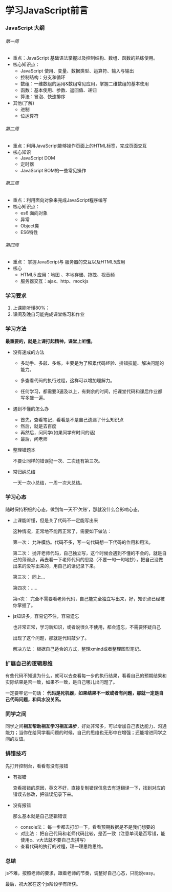 # 学习JavaScript前言

### JavaScript 大纲

###### 第一周

- 重点：JavaScript 基础语法掌握以及控制结构、数组、函数的熟练使用。
- 核心知识点：
  - JavaScript 使用、变量、数据类型、运算符、输入与输出
  - 控制结构：分支和循环
  - 数组：一维数组的运用&数组常见应用，掌握二维数组的基本使用
  - 函数：基本使用、参数、返回值、递归
  - 算法：冒泡、快速排序
- 其他(了解)
  - 进制
  - 位运算符

###### 第二周

- 重点：利用JavaScript能够操作页面上的HTML标签，完成页面交互
- 核心知识
  - JavaScript DOM
  - 定时器
  - JavaScript BOM的一些常见操作

###### 第三周

- 重点：利用面向对象来完成JavaScript程序编写
- 核心知识点：
  - es6 面向对象
  - 异常
  - Object类
  - ES6特性

###### 第四周

- 重点： 掌握JavaScript与 服务器的交互以及HTML5应用
- 核心
  - HTML5 应用：地图 、本地存储、拖拽、视音频
  - 服务器交互：ajax、http、mockjs





### 学习要求

1. 上课能听懂80%；         
2. 课间及晚自习能完成课堂练习和作业



### 学习方法

**最重要的，就是上课打起精神，课堂上听懂。**

- 没有速成的方法

  - 多动手、多敲、多练，主要是为了积累代码经验、排错技能、解决问题的能力。

  - 多查看代码的执行过程，这样可以增加理解力。

  - 任何学习，都需要3遍及以上，有剩余的时间，把课堂代码和课后作业都写多敲一遍。

- 遇到不懂的怎么办

  - 首先，查看笔记，看看是不是自己遗漏了什么知识点
  - 然后，就是去百度
  - 再然后，问同学(如果同学有时间的话)
  - 最后，问老师

- 整理错题本

  不要让同样的错误犯一次、二次还有第三次。

- 常归纳总结

  一天一次小总结，一周一次大总结。



### 学习心态

随时保持积极的心态，做到每一天不‘欠账’，那就没什么会影响心态。

- 上课能听懂，但是关了代码不一定能写出来 

  这种情况，正常地不能再正常了，需要如下做法：

  第一次： 允许模仿。代码不多，写一句代码想一下代码的作用和用法。

  第二次： 抛开老师代码，自己独立写，这个时候会遇到不懂的不会的，就是自己的薄弱点，再去看一下老师代码的思路（不要一句一句地抄），把自己没做出来的没写出来的，用自己的话记录下来。

  第三次：  同上...

  第四次：.....

  第n次：  完全不需要看老师代码，自己能完全独立写出来，好，知识点已经被你掌握了。

- js知识多，容易记不住，容易遗忘

  也非常正常，学习新知识，或者说很久不使用，都会遗忘，不需要怀疑自己

  出现了这个问题，那就是代码敲少了。

  解决方法： 根据自己适合的方式，整理xmind或者整理图形笔记。



### 扩展自己的逻辑思维

有些代码不知道为什么，就可以去查看每一步的执行结果，看看自己的预期结果和实际结果是否一致，如果不一致，是自己哪儿出问题了。

一定要牢记一句话： **代码是死机器，如果结果不一致或者有问题，那就一定是自己代码问题，和风水没关系。**



### 同学之间

同学之间**相互帮助相互学习相互进步**，好处非常多，可以增加自己表达能力、沟通能力；当你在给同学看问题的时候，自己的思维也无形中在增强；还能增进同学之间的友谊。



### 排错技巧

先打开控制台，看看有没有报错

- 有报错

  查看报错的原因，英文不好，直接复制错误信息去有道翻译一下，找到对应的错误去修改，把错误纪录下来。

- 没有报错

  那么基本就是自己逻辑错误

  - console法： 每一步都去打印一下，看看预期数据是不是我们想要的
  - 对比法： 把自己代码和老师代码比较，是否一致（注意单词是否写错，能使用c、v大法就不要自己去拼写）
  - 查看代码的执行的过程，理一理思路思维。



### 总结

js不难，按照老师的要求，跟着老师的节奏，调整好自己心态，只能说easy。

最后，祝大家在这个js阶段学有所获。